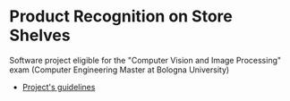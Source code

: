 # Product Recognition on Store Shelves
Software project eligible for the "Computer Vision and Image Processing" exam (Computer Engineering Master at Bologna University)

* [Project's guidelines](./guidelines.pdf)
